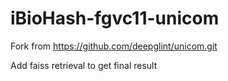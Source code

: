 # iBioHash-fgvc11-unicom
Fork from https://github.com/deepglint/unicom.git

Add faiss retrieval to get final result
